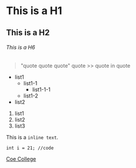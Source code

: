 # This is a H1

## This is a H2

###### This is a H6

> "quote quote quote"
> quote >> quote in quote

* list1
  * list1-1
    * list1-1-1
  * list1-2
* list2

1. list1
2. list2
3. list3

This is a `inline text`.

```java:katsumata
int i = 21; //code
 ```

[Coe College](https://www.coe.edu/)
